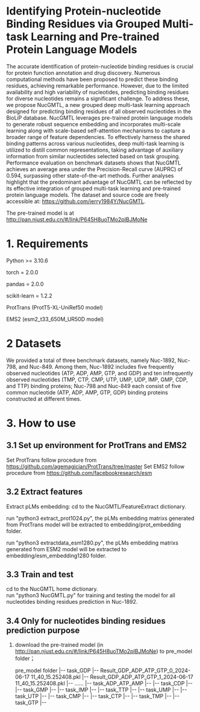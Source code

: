 # Identifying Protein-nucleotide Binding Residues via Grouped Multi-task Learning and Pre-trained Protein Language Models

The accurate identification of protein-nucleotide binding residues is crucial for protein function annotation and drug discovery. Numerous computational methods have been proposed to predict these binding residues, achieving remarkable performance. However, due to the limited availability and high variability of nucleotides, predicting binding residues for diverse nucleotides remains a significant challenge. To address these, we propose NucGMTL, a new grouped deep multi-task learning approach designed for predicting binding residues of all observed nucleotides in the BioLiP database. NucGMTL leverages pre-trained protein language models to generate robust sequence embedding and incorporates multi-scale learning along with scale-based self-attention mechanisms to capture a broader range of feature dependencies. To effectively harness the shared binding patterns across various nucleotides, deep multi-task learning is utilized to distill common representations, taking advantage of auxiliary information from similar nucleotides selected based on task grouping. Performance evaluation on benchmark datasets shows that NucGMTL achieves an average area under the Precision-Recall curve (AUPRC) of 0.594, surpassing other state-of-the-art methods. Further analyses highlight that the predominant advantage of NucGMTL can be reflected by its effective integration of grouped multi-task learning and pre-trained protein language models. The dataset and source code are freely accessible at: https://github.com/jerry1984Y/NucGMTL.

The pre-trained model is at http://pan.njust.edu.cn/#/link/P645H8uoTMo2pIBJMoNe

# 1. Requirements
Python >= 3.10.6

torch = 2.0.0

pandas = 2.0.0

scikit-learn = 1.2.2

ProtTrans (ProtT5-XL-UniRef50 model)

EMS2 (esm2_t33_650M_UR50D model) 

# 2 Datasets
We provided a total of three benchmark datasets, namely Nuc-1892, Nuc-798, and Nuc-849. Among them,  Nuc-1892 includes five frequently observed nucleotides (ATP, ADP, AMP, GTP, and GDP) and ten infrequently observed nucleotides (TMP, CTP, CMP, UTP, UMP, UDP, IMP, GMP, CDP, and TTP) binding proteins; Nuc-798 and Nuc-849 each consist of five common nucleotide (ATP, ADP, AMP, GTP, GDP) binding proteins constructed at different times.

# 3. How to use
## 3.1 Set up environment for ProtTrans and EMS2
Set ProtTrans follow procedure from https://github.com/agemagician/ProtTrans/tree/master
Set EMS2 follow procedure from https://github.com/facebookresearch/esm


## 3.2 Extract features
Extract pLMs embedding: cd to the NucGMTL/FeatureExtract dictionary.


run "python3 extract_prot1024.py", the pLMs embedding matrixs generated from ProtTrans model will be extracted to embedding/prot_embedding folder.


run "python3 extractdata_esm1280.py", the pLMs embedding matrixs generated from ESM2 model will be extracted to embedding/esm_embedding1280 folder.

## 3.3 Train and test
cd to the NucGMTL home dictionary.  
run "python3 NucGMTL.py" for training and testing the model for all nucleotides binding residues prediction in Nuc-1892.  
 

## 3.4 Only for nucleotides binding residues prediction purpose
1. download the pre-trained model (in http://pan.njust.edu.cn/#/link/P645H8uoTMo2pIBJMoNe) to pre_model folder；
 
   pre_model folder 
   |--   task_GDP 
      |--   Result_GDP_ADP_ATP_GTP_0_2024-06-17 11_40_15.252408.pkl
      |--  Result_GDP_ADP_ATP_GTP_1_2024-06-17 11_40_15.252408.pkl
      |--  ……
   |--  task_ADP_ATP_AMP
      |--
   |--  task_CDP
      |--
   |--  task_GMP
      |--
   |--  task_IMP
      |--
   |--  task_TTP
      |--
   |--  task_UMP
      |--
   |--  task_UTP
      |--
   |--  task_CMP
      |--
   |--  task_CTP
      |--
   |--  task_TMP
      |--
   |--task_GTP
      |--
   
   
